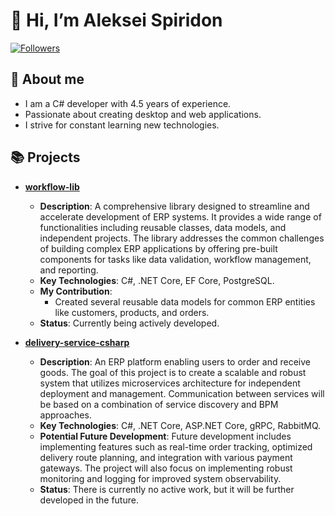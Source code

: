# 👋 Hi, I’m Aleksei Spiridon

[![Followers](https://img.shields.io/github/followers/alexeysp11?style=social)](https://github.com/alexeysp11?tab=followers)

## 🚀 About me

- I am a C# developer with 4.5 years of experience.
- Passionate about creating desktop and web applications.
- I strive for constant learning new technologies.

## 📚 Projects

- [**workflow-lib**](https://github.com/alexeysp11/workflow-lib)
    - **Description**: A comprehensive library designed to streamline and accelerate development of ERP systems. It provides a wide range of functionalities including reusable classes, data models, and independent projects. The library addresses the common challenges of building complex ERP applications by offering pre-built components for tasks like data validation, workflow management, and reporting.
    - **Key Technologies**: C#, .NET Core, EF Core, PostgreSQL.
    - **My Contribution**:
        - Created several reusable data models for common ERP entities like customers, products, and orders.
    - **Status**: Currently being actively developed.

- [**delivery-service-csharp**](https://github.com/alexeysp11/delivery-service-csharp)
    - **Description**: An ERP platform enabling users to order and receive goods. The goal of this project is to create a scalable and robust system that utilizes microservices architecture for independent deployment and management. Communication between services will be based on a combination of service discovery and BPM approaches.
    - **Key Technologies**: C#, .NET Core, ASP.NET Core, gRPC, RabbitMQ.
    - **Potential Future Development**: Future development includes implementing features such as real-time order tracking, optimized delivery route planning, and integration with various payment gateways. The project will also focus on implementing robust monitoring and logging for improved system observability.
    - **Status**: There is currently no active work, but it will be further developed in the future.
